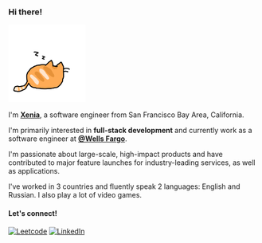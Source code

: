 ### Hi there! 
<img src="https://github.com/lacrimae/lacrimae/blob/main/sleeping-cat.gif" width="155"/>

I'm [**Xenia**](https://lacrimae.github.io), a software engineer from San Francisco Bay Area, California.

I'm primarily interested in **full-stack development** and currently work as a
software engineer at [**@Wells Fargo**](https://github.com/wellsfargo).

I'm passionate about large-scale, high-impact products and have contributed to major feature launches for industry-leading services, as well as applications.

I've worked in 3 countries and fluently speak 2 languages: English and Russian. I also play a lot of video games.

#### Let's connect!
[<img alt="Leetcode" src="https://img.shields.io/badge/dynamic/json?style=for-the-badge&labelColor=black&color=%23ffa116&label=Solved&query=solved&url=https%3A%2F%2Fleetcode-badge.vercel.app%2Fapi%2Fusers%2Flacrimae&logo=leetcode&logoColor=yellow" />](https://leetcode.com/u/lacrimae/)
[<img alt="LinkedIn" src="https://img.shields.io/badge/LinkedIn-%230E76A8.svg?&style=for-the-badge&logo=LinkedIn&logoColor=white" />](https://www.linkedin.com/in/lacrimae-codes/)
